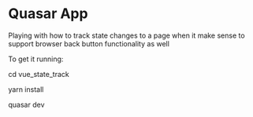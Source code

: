# Quasar App

Playing with how to track state changes to a page when it make sense to support browser back button functionality as well

To get it running:

cd vue_state_track

yarn install

quasar dev